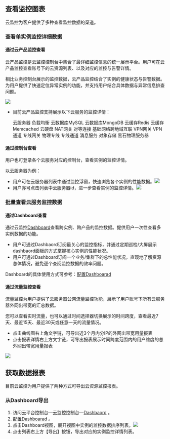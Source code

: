 ## 查看监控图表

云监控为客户提供了多种查看监控数据的渠道。

### 查看单实例监控详细数据

#### 通过云产品监控查看

云产品监控是云监控控制台中集合了最详细监控信息的统一展示平台。用户可在云产品监控查看账号下的云资源列表、以及对应的监控与告警详情。

相比业务控制台展示的监控数据，云产品监控结合了实例的健康状态与告警数据。为用户提供了快速定位异常实例的功能，并支持用户结合具体数据与异常信息排查问题。

![](http://imgcache.tce.fsphere.cn/static/mc.qcloudimg.com/static/img/d80ab68f3bad08e9f6166f18e5ded136/image.png)

* 目前云产品监控支持展示以下云服务的监控详情：

  云服务器
  负载均衡
  云数据库MySQL
  云数据库MongoDB
  云缓存Redis
  云缓存Memcached
  云硬盘
  NAT网关
  对等连接
  基础网络跨地域互联
  VPN网关
  VPN通道
  专线网关
  物理专线
  专线通道
  消息服务
  对象存储
  黑石物理服务器

#### 通过控制台查看

用户也可登录各个云服务对应的控制台，查看实例的监控详情。

以云服务器为例：

* 用户可在云服务器列表中通过监控浮窗，快速浏览各个实例的性能数据。![](http://imgcache.tce.fsphere.cn/static/mc.qcloudimg.com/static/img/5b8113f6bd884d5fc335ebb10291afe2/image.png)
* 用户亦可点击列表中云服务器id，进一步查看实例的监控详情。![](http://imgcache.tce.fsphere.cn/static/mc.qcloudimg.com/static/img/d57de107219359080d548a7cdcc11f4c/image.png)

### 批量查看云服务监控数据

#### 通过Dashboard查看

通过云监控[Dashboard](http://tce.fsphere.cn/document/product/248/13118)查看跨实例、跨产品的监控数据。提供用户一次性查看多实例数据的功能。

* 用户可通过Dashbaord订阅最关心的监控指标，并通过定期巡检/大屏展示dashbaord面板的方式掌握核心实例的性能状况。
* 用户可通过Dashboard订阅一个业务/集群下的总性能状况。直观地了解资源总体情况，避免逐个查阅监控数据的效率问题。

Dashboard的具体使用方式可参考：[配置Dashboarad](http://tce.fsphere.cn/document/product/248/13119)

#### 通过流量监控查看

流量监控为用户提供了云服务器公网流量监控功能，展示了用户账号下所有云服务器外网出带宽的汇总数据。

您可以查看实时流量，也可以通过时间选择器切换展示的时间跨度，查看最近7天、最近15天、最近30天或任意一天的流量情况。

- 点击曲线图右上角文字链，可导出近3个月内分IP的外网出带宽用量报表
- 点击报表详情右上方文字链，可导出报表展示时间跨度范围内的用户维度的总外网出带宽用量报表

![](http://imgcache.tce.fsphere.cn/static/mc.qcloudimg.com/static/img/9b852f6d5b77d9144762045a82d1e203/image.png)

## 获取数据报表

目前云监控为用户提供了两种方式可导出云资源监控报表。

### 从Dashboard导出

1. 访问云平台控制台—云监控控制台—[Dashbaord](http://console.tce.fsphere.cn/monitor/dashboard) 。
2. [配置Dashboarad](http://tce.fsphere.cn/document/product/248/13119) 。
3. 点击Dashboard视图，展开视图中实例的监控数据排序列表。![](http://imgcache.tce.fsphere.cn/static/mc.qcloudimg.com/static/img/a9b8500c95898ea71253ebceea93078c/image.jpg)
4. 点击列表右上方【导出】按钮，导出对应的实例监控详情列表。

